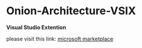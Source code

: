 # Onion-Architecture-VSIX

**Visual Studio Extention**

please visit this link: [microsoft marketplace](https://marketplace.visualstudio.com/items?itemName=Bijanghasemi.OnionArchitecture14001207)



